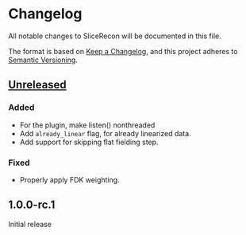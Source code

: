 # Changelog

All notable changes to SliceRecon will be documented in this file.

The format is based on [Keep a Changelog](https://keepachangelog.com/en/1.0.0/),
and this project adheres to [Semantic Versioning](https://semver.org/spec/v2.0.0.html).

## [Unreleased]

### Added
- For the plugin, make listen() nonthreaded 
- Add `already_linear` flag, for already linearized data.
- Add support for skipping flat fielding step.

### Fixed
- Properly apply FDK weighting.

## 1.0.0-rc.1

Initial release

[Unreleased]: https://github.com/cicwi/SliceRecon/compare/v1.0.0-rc.1...develop
